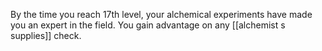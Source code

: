 By the time you reach 17th level, your alchemical experiments have made you an expert in the field. You gain advantage on any [[alchemist s supplies]] check.